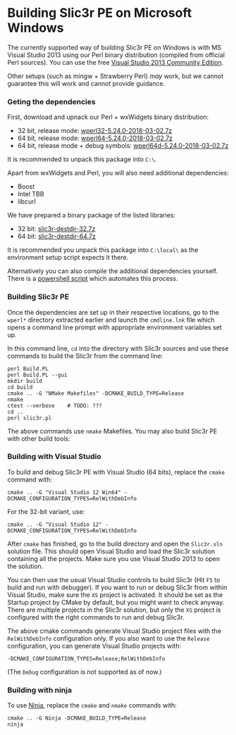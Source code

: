 # Building Slic3r PE on Microsoft Windows

The currently supported way of building Slic3r PE on Windows is with MS Visual Studio 2013
using our Perl binary distribution (compiled from official Perl sources).
You can use the free [Visual Studio 2013 Community Edition](https://www.visualstudio.com/vs/older-downloads/).

Other setups (such as mingw + Strawberry Perl) _may_ work, but we cannot guarantee this will work
and cannot provide guidance.


### Geting the dependencies

First, download and upnack our Perl + wxWidgets binary distribution:

  - 32 bit, release mode: [wperl32-5.24.0-2018-03-02.7z](https://bintray.com/vojtechkral/Slic3r-PE/download_file?file_path=wperl32-5.24.0-2018-03-02.7z)
  - 64 bit, release mode: [wperl64-5.24.0-2018-03-02.7z](https://bintray.com/vojtechkral/Slic3r-PE/download_file?file_path=wperl64-5.24.0-2018-03-02.7z)
  - 64 bit, release mode + debug symbols: [wperl64d-5.24.0-2018-03-02.7z](https://bintray.com/vojtechkral/Slic3r-PE/download_file?file_path=wperl64d-5.24.0-2018-03-02.7z)

It is recommended to unpack this package into `C:\`.

Apart from wxWidgets and Perl, you will also need additional dependencies:

  - Boost
  - Intel TBB
  - libcurl

We have prepared a binary package of the listed libraries:

  - 32 bit: [slic3r-destdir-32.7z](https://bintray.com/vojtechkral/Slic3r-PE/download_file?file_path=slic3r-destdir-32.7z)
  - 64 bit: [slic3r-destdir-64.7z](https://bintray.com/vojtechkral/Slic3r-PE/download_file?file_path=slic3r-destdir-64.7z)

It is recommended you unpack this package into `C:\local\` as the environment
setup script expects it there.

Alternatively you can also compile the additional dependencies yourself.
There is a [powershell script](./deps-build/windows/slic3r-makedeps.ps1) which automates this process.

### Building Slic3r PE

Once the dependencies are set up in their respective locations,
go to the `wperl*` directory extracted earlier and launch the `cmdline.lnk` file
which opens a command line prompt with appropriate environment variables set up.

In this command line, `cd` into the directory with Slic3r sources
and use these commands to build the Slic3r from the command line:

    perl Build.PL
    perl Build.PL --gui
    mkdir build
    cd build
    cmake .. -G "NMake Makefiles" -DCMAKE_BUILD_TYPE=Release
    nmake
    ctest --verbose    # TODO: ???
    cd ..
    perl slic3r.pl

The above commands use `nmake` Makefiles.
You may also build Slic3r PE with other build tools:


### Building with Visual Studio

To build and debug Slic3r PE with Visual Studio (64 bits), replace the `cmake` command with:

    cmake .. -G "Visual Studio 12 Win64" -DCMAKE_CONFIGURATION_TYPES=RelWithDebInfo

For the 32-bit variant, use:

    cmake .. -G "Visual Studio 12" -DCMAKE_CONFIGURATION_TYPES=RelWithDebInfo

After `cmake` has finished, go to the build directory and open the `Slic3r.sln` solution file.
This should open Visual Studio and load the Slic3r solution containing all the projects.
Make sure you use Visual Studio 2013 to open the solution.

You can then use the usual Visual Studio controls to build Slic3r (Hit `F5` to build and run with debugger).
If you want to run or debug Slic3r from within Visual Studio, make sure the `XS` project is activated.
It should be set as the Startup project by CMake by default, but you might want to check anyway.
There are multiple projects in the Slic3r solution, but only the `XS` project is configured with the right
commands to run and debug Slic3r.

The above cmake commands generate Visual Studio project files with the `RelWithDebInfo` configuration only.
If you also want to use the `Release` configuration, you can generate Visual Studio projects with:

    -DCMAKE_CONFIGURATION_TYPES=Release;RelWithDebInfo

(The `Debug` configuration is not supported as of now.)

### Building with ninja

To use [Ninja](TODO), replace the `cmake` and `nmake` commands with:

    cmake .. -G Ninja -DCMAKE_BUILD_TYPE=Release
    ninja
